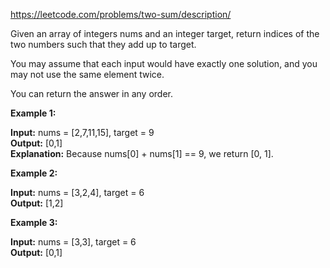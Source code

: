 https://leetcode.com/problems/two-sum/description/

Given an array of integers nums and an integer target, 
return indices of the two numbers such that they add up to target.

You may assume that each input would have exactly one solution, 
and you may not use the same element twice.

You can return the answer in any order.

**Example 1:**

**Input:** nums = [2,7,11,15], target = 9  
**Output:** [0,1]  
**Explanation:** Because nums[0] + nums[1] == 9, we return [0, 1].

**Example 2:**

**Input:** nums = [3,2,4], target = 6  
**Output:** [1,2]

**Example 3:**

**Input:** nums = [3,3], target = 6  
**Output:** [0,1]
